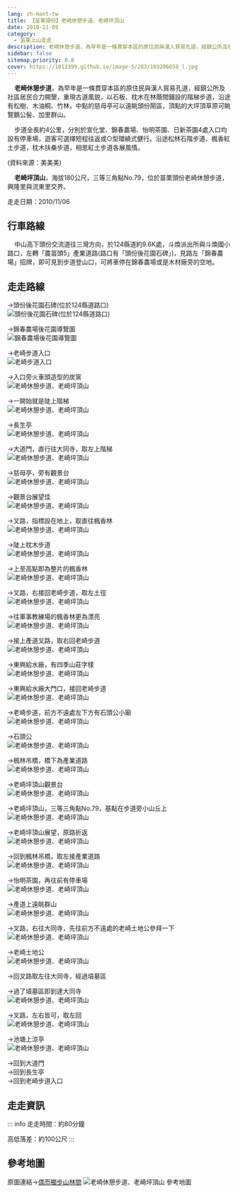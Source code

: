 ```yaml
---
lang: zh-Hant-tw
title: 【苗栗頭份】老崎休憩步道、老崎坪頂山
date: 2010-11-09
category: 
  - 苗栗上山走走
description: 老崎休憩步道，為早年是一條貫穿本區的原住民與漢人貿易孔道，經鎮公所及社區居民合力開墾，重現古道風貌，以石板、枕木在林蔭間鋪設的階梯步道，沿途有松樹、木油桐、竹林，中點的慈母亭可以遠眺頭份鬧區，頂點的大坪頂草原可眺覽鵝公髻、加里群山。步道全長約4公里，分別於宣化堂、錦春農場、怡明茶園、日新茶園4處入口均設有停車場。
sidebar: false
sitemap.priority: 0.8
cover: https://1013399.github.io/image-5/283/169206658_l.jpg
---
```


    **老崎休憩步道**，為早年是一條貫穿本區的原住民與漢人貿易孔道，經鎮公所及社區居民合力開墾，重現古道風貌，以石板、枕木在林蔭間鋪設的階梯步道，沿途有松樹、木油桐、竹林，中點的慈母亭可以遠眺頭份鬧區，頂點的大坪頂草原可眺覽鵝公髻、加里群山。 

    步道全長約4公里，分別於宣化堂、錦春農場、怡明茶園、日新茶園4處入口均設有停車場，遊客可選擇短程往返或○型環繞式健行。沿途松林石階步道、楓香紅土步道，枕木扶桑步道，相思紅土步道各展風情。

(資料來源：美美美)

<!-- more -->

    **老崎坪頂山**，海拔180公尺，三等三角點No.79，位於苗栗頭份老崎休憩步道，興隆里與流東里交界。

走走日期：2010/11/06

## 行車路線
    中山高下頭份交流道往三灣方向，於124縣道約9.6K處，斗煥派出所與斗煥國小路口，左轉「農苗頭5」產業道路(路口有「頭份後花園石碑」)，見路左「錦春農場」招牌，即可見到步道登山口，可將車停在錦春農場或是木材廠旁的空地。

## 走走路線
→頭份後花園石碑(位於124縣道路口)  
![頭份後花園石碑(位於124縣道路口)](https://1013399.github.io/image-5/283/169206752_l.jpg)

→錦春農場後花園導覽圖  
![錦春農場後花園導覽圖](https://1013399.github.io/image-5/283/169206614_l.jpg)

→老崎步道入口  
![老崎步道入口](https://1013399.github.io/image-5/283/169206616_l.jpg)

→入口旁火車頭造型的炭窯  
![老崎休憩步道、老崎坪頂山](https://1013399.github.io/image-5/283/169206620_l.jpg)

→一開始就是陡上階梯  
![老崎休憩步道、老崎坪頂山](https://1013399.github.io/image-5/283/169206630_l.jpg)

→長生亭  
![老崎休憩步道、老崎坪頂山](https://1013399.github.io/image-5/283/169206634_l.jpg)

→大道門，直行往大同寺，取左上階梯  
![老崎休憩步道、老崎坪頂山](https://1013399.github.io/image-5/283/169206635_l.jpg)

→慈母亭，旁有觀景台  
![老崎休憩步道、老崎坪頂山](https://1013399.github.io/image-5/283/169206639_l.jpg)

→觀景台展望佳  
![老崎休憩步道、老崎坪頂山](https://1013399.github.io/image-5/283/169206641_l.jpg)

→叉路，指標設在地上，取直往楓香林  
![老崎休憩步道、老崎坪頂山](https://1013399.github.io/image-5/283/169206644_l.jpg)

→陡上枕木步道  
![老崎休憩步道、老崎坪頂山](https://1013399.github.io/image-5/283/169206648_l.jpg)

→上至高點即為整片的楓香林  
![老崎休憩步道、老崎坪頂山](https://1013399.github.io/image-5/283/169206652_l.jpg)

→叉路，右接回老崎步道，取左土徑  
![老崎休憩步道、老崎坪頂山](https://1013399.github.io/image-5/283/169206655_l.jpg)

→往軍事教練場的楓香林更為漂亮  
![老崎休憩步道、老崎坪頂山](https://1013399.github.io/image-5/283/169206658_l.jpg)

→接上產道叉路，取右回老崎步道  
![老崎休憩步道、老崎坪頂山](https://1013399.github.io/image-5/283/169206663_l.jpg)

→東興給水廠，有四季山莊字樣  
![老崎休憩步道、老崎坪頂山](https://1013399.github.io/image-5/283/169206667_l.jpg)

→東興給水廠大門口，接回老崎步道  
![老崎休憩步道、老崎坪頂山](https://1013399.github.io/image-5/283/169206673_l.jpg)

→老崎步道，前方不遠處左下方有石頭公小廟  
![老崎休憩步道、老崎坪頂山](https://1013399.github.io/image-5/283/169206680_l.jpg)

→石頭公  
![老崎休憩步道、老崎坪頂山](https://1013399.github.io/image-5/283/169206691_l.jpg)

→楓林吊橋，橋下為產業道路  
![老崎休憩步道、老崎坪頂山](https://1013399.github.io/image-5/283/169206695_l.jpg)

→老崎坪頂山觀景台  
![老崎休憩步道、老崎坪頂山](https://1013399.github.io/image-5/283/169206712_l.jpg)

→老崎坪頂山，三等三角點No.79，基點在步道旁小山丘上  
![老崎休憩步道、老崎坪頂山](https://1013399.github.io/image-5/283/169206718_l.jpg)

→老崎坪頂山展望，原路折返  
![老崎休憩步道、老崎坪頂山](https://1013399.github.io/image-5/283/169206722_l.jpg)

→回到楓林吊橋，取左接產業道路  
![老崎休憩步道、老崎坪頂山](https://1013399.github.io/image-5/283/169206699_l.jpg)

→怡明茶園，再往前有停車場  
![老崎休憩步道、老崎坪頂山](https://1013399.github.io/image-5/283/169206726_l.jpg)

→產道上遠眺群山  
![老崎休憩步道、老崎坪頂山](https://1013399.github.io/image-5/283/169206730_l.jpg)

→叉路，右往大同寺，先往前方不遠處的老崎土地公參拜一下  
![老崎休憩步道、老崎坪頂山](https://1013399.github.io/image-5/283/169206734_l.jpg)

→老崎土地公  
![老崎休憩步道、老崎坪頂山](https://1013399.github.io/image-5/283/169206736_l.jpg)

→回叉路取左往大同寺，經過墳墓區  
  
→過了墳墓區即到達大同寺  
![老崎休憩步道、老崎坪頂山](https://1013399.github.io/image-5/283/169206741_l.jpg)

→叉路，左右皆可，取左回  
![老崎休憩步道、老崎坪頂山](https://1013399.github.io/image-5/283/169206744_l.jpg)

→池塘上涼亭  
![老崎休憩步道、老崎坪頂山](https://1013399.github.io/image-5/283/169206747_l.jpg)

→回到大道門  
→回到長生亭  
→回到老崎步道入口

## 走走資訊
::: info
走走時間：約80分鐘

高低落差：約100公尺
:::

## 參考地圖
原圖連結→[偶而獨步山林間](http://www.yougoipay.com/kenny/w900/index.htm)
![老崎休憩步道、老崎坪頂山 參考地圖](https://1013399.github.io/image-5/283/169206771_l.jpg)
